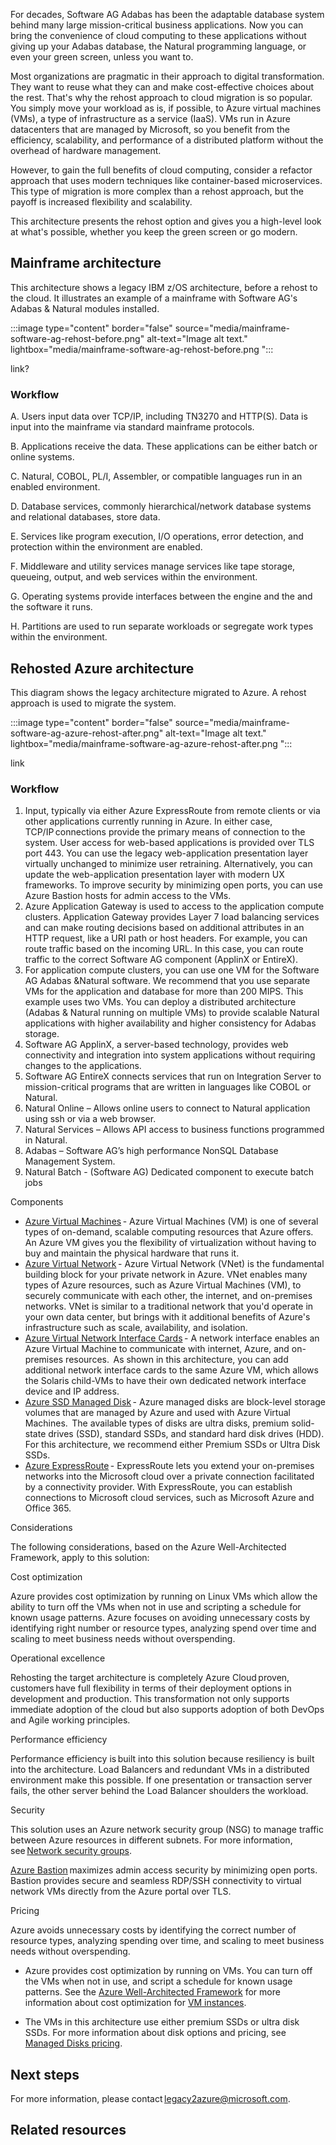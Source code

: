 For decades, Software AG Adabas has been the adaptable database system behind many large mission-critical business applications. Now you can bring the convenience of cloud computing to these applications without giving up your Adabas database, the Natural programming language, or even your green screen, unless you want to.  

Most organizations are pragmatic in their approach to digital transformation. They want to reuse what they can and make cost-effective choices about the rest. That's why the rehost approach to cloud migration is so popular. You simply move your workload as is, if possible, to Azure virtual machines (VMs), a type of infrastructure as a service (IaaS). VMs run in Azure datacenters that are managed by Microsoft, so you benefit from the efficiency, scalability, and performance of a distributed platform without the overhead of hardware management. 

However, to gain the full benefits of cloud computing, consider a refactor approach that uses modern techniques like container-based microservices. This type of migration is more complex than a rehost approach, but the payoff is increased flexibility and scalability. 

This architecture presents the rehost option and gives you a high-level look at what's possible, whether you keep the green screen or go modern. 

## Mainframe architecture 

This architecture shows a legacy IBM z/OS architecture, before a rehost to the cloud. It illustrates an example of a mainframe with Software AG's Adabas & Natural modules installed. 

:::image type="content" border="false" source="media/mainframe-software-ag-rehost-before.png" alt-text="Image alt text." lightbox="media/mainframe-software-ag-rehost-before.png ":::

link? 

### Workflow

A. Users input data over TCP/IP, including TN3270 and HTTP(S). Data is input into the mainframe via standard mainframe protocols. 

B. Applications receive the data. These applications can be either batch or online systems. 

C. Natural, COBOL, PL/I, Assembler, or compatible languages run in an enabled environment. 

D. Database services, commonly hierarchical/network database systems and relational databases, store data.

E. Services like program execution, I/O operations, error detection, and protection within the environment are enabled. 

F. Middleware and utility services manage services like tape storage, queueing, output, and web services within the environment. 

G. Operating systems provide interfaces between the engine and the and the software it runs. 

H. Partitions are used to run separate workloads or segregate work types within the environment. 

## Rehosted Azure architecture

This diagram shows the legacy architecture migrated to Azure. A rehost approach is used to migrate the system. 

:::image type="content" border="false" source="media/mainframe-software-ag-azure-rehost-after.png" alt-text="Image alt text." lightbox="media/mainframe-software-ag-azure-rehost-after.png "::: 

link 

### Workflow

1. Input, typically via either Azure ExpressRoute from remote clients or via other applications currently running in Azure. In either case, TCP/IP connections provide the primary means of connection to the system. User access for web-based applications is provided over TLS port 443. You can use the legacy web-application presentation layer virtually unchanged to minimize user retraining. Alternatively, you can update the web-application presentation layer with modern UX frameworks. To improve security by minimizing open ports, you can use Azure Bastion hosts for admin access to the VMs.
1. Azure Application Gateway is used to access to the application compute clusters. Application Gateway provides Layer 7 load balancing services and can make routing decisions based on additional attributes in an HTTP request, like a URI path or host headers. For example, you can route traffic based on the incoming URL. In this case, you can route traffic to the correct Software AG component (ApplinX or EntireX). 
1. For application compute clusters, you can use one VM for the Software AG Adabas &Natural software. We recommend that you use separate VMs for the application and database for more than 200 MIPS. This example uses two VMs. You can deploy a distributed architecture (Adabas & Natural running on multiple VMs) to provide scalable Natural applications with higher availability and higher consistency for Adabas storage. 
1. Software AG ApplinX, a server-based technology, provides web connectivity and integration into system applications without requiring changes to the applications. 
1. Software AG EntireX connects services that run on Integration Server to mission-critical programs that are written in languages like COBOL or Natural. 
1. Natural Online – Allows online users to connect to Natural application using ssh or via a web browser.  
1. Natural Services – Allows API access to business functions programmed in Natural. 
1. Adabas – Software AG’s high performance NonSQL Database Management System. 
1. Natural Batch - (Software AG)  Dedicated component to execute batch jobs 

Components  

- [Azure Virtual Machines](https://azure.microsoft.com/services/virtual-machines) - Azure Virtual Machines (VM) is one of several types of on-demand, scalable computing resources that Azure offers.  An Azure VM gives you the flexibility of virtualization without having to buy and maintain the physical hardware that runs it.  
- [Azure Virtual Network]() - Azure Virtual Network (VNet) is the fundamental building block for your private network in Azure. VNet enables many types of Azure resources, such as Azure Virtual Machines (VM), to securely communicate with each other, the internet, and on-premises networks. VNet is similar to a traditional network that you'd operate in your own data center, but brings with it additional benefits of Azure's infrastructure such as scale, availability, and isolation.  
- [Azure Virtual Network Interface Cards](/azure/virtual-network/virtual-network-network-interface) - A network interface enables an Azure Virtual Machine to communicate with internet, Azure, and on-premises resources.  As shown in this architecture, you can add additional network interface cards to the same Azure VM, which allows the Solaris child-VMs to have their own dedicated network interface device and IP address.  
- [Azure SSD Managed Disk]() - Azure managed disks are block-level storage volumes that are managed by Azure and used with Azure Virtual Machines.  The available types of disks are ultra disks, premium solid-state drives (SSD), standard SSDs, and standard hard disk drives (HDD).  For this architecture, we recommend either Premium SSDs or Ultra Disk SSDs.  
- [Azure ExpressRoute]() - ExpressRoute lets you extend your on-premises networks into the Microsoft cloud over a private connection facilitated by a connectivity provider. With ExpressRoute, you can establish connections to Microsoft cloud services, such as Microsoft Azure and Office 365.  

Considerations 

The following considerations, based on the Azure Well-Architected Framework, apply to this solution:  

Cost optimization  

Azure provides cost optimization by running on Linux VMs which allow the ability to turn off the VMs when not in use and scripting a schedule for known usage patterns. Azure focuses on avoiding unnecessary costs by identifying right number or resource types, analyzing spend over time and scaling to meet business needs without overspending. 

Operational excellence  

Rehosting the target architecture is completely Azure Cloud proven, customers have full flexibility in terms of their deployment options in development and production. This transformation not only supports immediate adoption of the cloud but also supports adoption of both DevOps and Agile working principles. 

Performance efficiency  

Performance efficiency is built into this solution because resiliency is built into the architecture.  Load Balancers and redundant VMs in a distributed environment make this possible. If one presentation or transaction server fails, the other server behind the Load Balancer shoulders the workload.  

Security  

This solution uses an Azure network security group (NSG) to manage traffic between Azure resources in different subnets. For more information, see [Network security groups](/azure/virtual-network/network-security-groups-overview).   

[Azure Bastion](/azure/bastion/bastion-overview) maximizes admin access security by minimizing open ports. Bastion provides secure and seamless RDP/SSH connectivity to virtual network VMs directly from the Azure portal over TLS. 

Pricing  

Azure avoids unnecessary costs by identifying the correct number of resource types, analyzing spending over time, and scaling to meet business needs without overspending. 

- Azure provides cost optimization by running on VMs. You can turn off the VMs when not in use, and script a schedule for known usage patterns. See the [Azure Well-Architected Framework]() for more information about cost optimization for [VM instances](/azure/architecture/framework/cost/optimize-vm). 

- The VMs in this architecture use either premium SSDs or ultra disk SSDs. For more information about disk options and pricing, see [Managed Disks pricing](https://azure.microsoft.com/pricing/details/managed-disks). 

## Next steps  

For more information, please contact legacy2azure@microsoft.com.  

## Related resources 
 